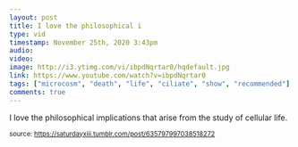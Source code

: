 ```yaml
---
layout: post
title: I love the philosophical i
type: vid
timestamp: November 25th, 2020 3:43pm
audio: 
video: 
image: http://i3.ytimg.com/vi/ibpdNqrtar0/hqdefault.jpg
link: https://www.youtube.com/watch?v=ibpdNqrtar0
tags: ["microcosm", "death", "life", "ciliate", "show", "recommended"]
comments: true
---
```

    
I love the philosophical implications that arise from the study of cellular life.<br/>
 
  
<small>source: https://saturdayxiii.tumblr.com/post/635797997038518272</small>